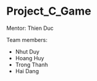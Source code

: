 # Project_C_Game
Mentor: Thien Duc 

Team members:
- Nhut Duy
- Hoang Huy
- Trong Thanh
- Hai Dang

